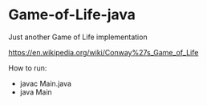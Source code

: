 # Game-of-Life-java
Just another Game of Life implementation

https://en.wikipedia.org/wiki/Conway%27s_Game_of_Life

How to run: 
- javac Main.java 
- java Main

